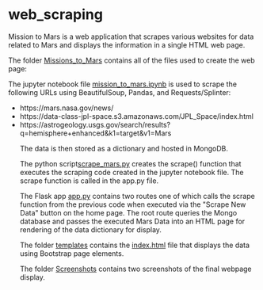 # web_scraping


Mission to Mars is a web application that scrapes various websites for data related to Mars and displays the information in a single HTML web page.

<p>The folder <a href="https://github.com/cspence001/web_scraping_challenge/tree/main/Missions_to_Mars">Missions_to_Mars</a> contains all of the files used to create the web page:</p>


<p>The jupyter notebook file <a href="https://github.com/cspence001/web_scraping_challenge/blob/main/Missions_to_Mars/mission_to_mars.ipynb">mission_to_mars.ipynb</a> is used to scrape the following URLs using BeautifulSoup, Pandas, and Requests/Splinter:</p>
<ul>
    <li>https://mars.nasa.gov/news/</li>
    <li>https://data-class-jpl-space.s3.amazonaws.com/JPL_Space/index.html</li>
    <li>https://astrogeology.usgs.gov/search/results?q=hemisphere+enhanced&k1=target&v1=Mars</li>
</u>
<p>The data is then stored as a dictionary and hosted in MongoDB.</p>

<p>The python script<a href="https://github.com/cspence001/web_scraping_challenge/blob/main/Missions_to_Mars/scrape_mars.py">scrape_mars.py</a> creates the scrape() function that executes the scraping code created in the jupyter notebook file. The scrape function is called in the app.py file.</p>

<p>The Flask app <a href="https://github.com/cspence001/web_scraping_challenge/blob/main/Missions_to_Mars/app.py">app.py</a> contains two routes one of which calls the scrape function from the previous code when executed via the "Scrape New Data" button on the home page. The root route queries the Mongo database and passes the executed Mars Data into an HTML page for rendering of the data dictionary for display.</p>

<p>The folder <a href="https://github.com/cspence001/web_scraping_challenge/tree/main/Missions_to_Mars/templates">templates</a> contains the <a href="https://github.com/cspence001/web_scraping_challenge/blob/main/Missions_to_Mars/templates/index.html">index.html</a> file that displays the data using Bootstrap page elements.</p>

<p>The folder <a href="https://github.com/cspence001/web_scraping_challenge/tree/main/Missions_to_Mars/Screenshots">Screenshots</a> contains two screenshots of the final webpage display. </p>



